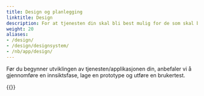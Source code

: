 ```yaml
---
title: Design og planlegging
linktitle: Design
description: For at tjenesten din skal bli best mulig for de som skal bruke den, er det viktig å starte med å fokusere på brukerne og forstå deres brukerbehov i møte med tjenesten din. 
weight: 20
aliases: 
- /design/
- /design/designsystem/
- /nb/app/design/
---
```


Før du begynner utviklingen av tjenesten/applikasjonen din, anbefaler vi å gjennomføre en innsiktsfase, 
lage en prototype og utføre en brukertest. 

{{<children />}}
